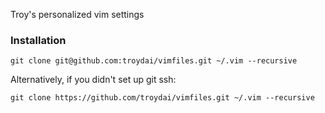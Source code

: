 Troy's personalized vim settings

### Installation

```
git clone git@github.com:troydai/vimfiles.git ~/.vim --recursive
```

Alternatively, if you didn't set up git ssh:

```
git clone https://github.com/troydai/vimfiles.git ~/.vim --recursive
```
